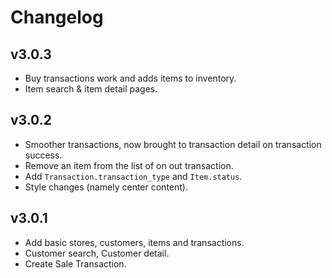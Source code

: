 # Changelog

## v3.0.3

- Buy transactions work and adds items to inventory.
- Item search & item detail pages.

## v3.0.2

- Smoother transactions, now brought to transaction detail on transaction success.
- Remove an item from the list of on out transaction.
- Add `Transaction.transaction_type` and `Item.status`.
- Style changes (namely center content).

## v3.0.1

- Add basic stores, customers, items and transactions.
- Customer search, Customer detail.
- Create Sale Transaction.